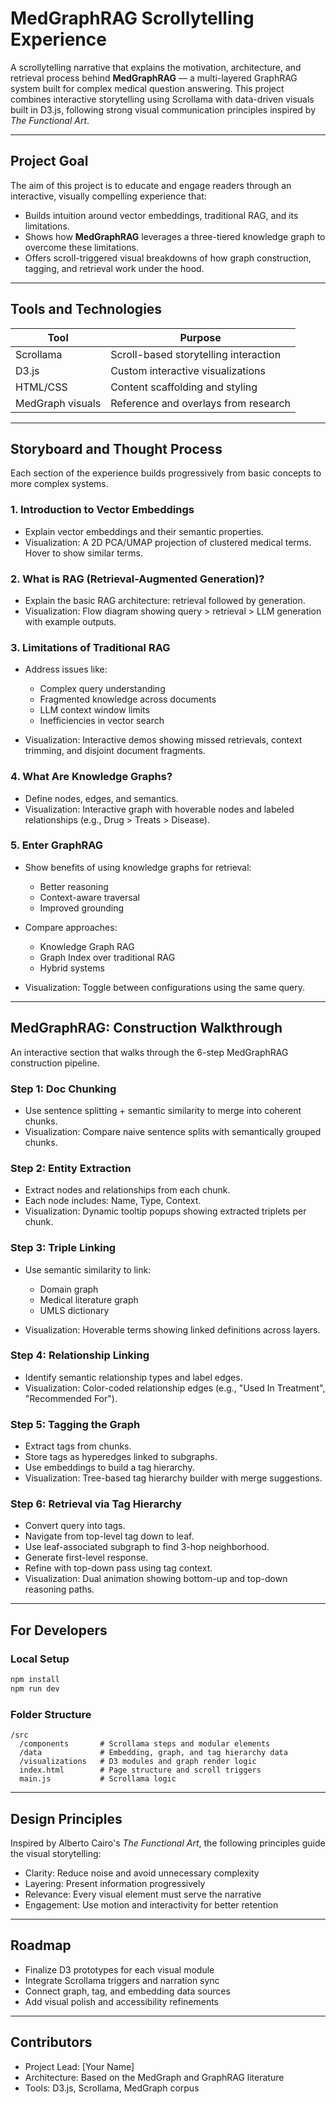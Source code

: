 # MedGraphRAG Scrollytelling Experience

A scrollytelling narrative that explains the motivation, architecture, and retrieval process behind **MedGraphRAG** — a multi-layered GraphRAG system built for complex medical question answering. This project combines interactive storytelling using Scrollama with data-driven visuals built in D3.js, following strong visual communication principles inspired by *The Functional Art*.

---

## Project Goal

The aim of this project is to educate and engage readers through an interactive, visually compelling experience that:

* Builds intuition around vector embeddings, traditional RAG, and its limitations.
* Shows how **MedGraphRAG** leverages a three-tiered knowledge graph to overcome these limitations.
* Offers scroll-triggered visual breakdowns of how graph construction, tagging, and retrieval work under the hood.

---

## Tools and Technologies

| Tool             | Purpose                               |
| ---------------- | ------------------------------------- |
| Scrollama        | Scroll-based storytelling interaction |
| D3.js            | Custom interactive visualizations     |
| HTML/CSS         | Content scaffolding and styling       |
| MedGraph visuals | Reference and overlays from research  |

---

## Storyboard and Thought Process

Each section of the experience builds progressively from basic concepts to more complex systems.

### 1. Introduction to Vector Embeddings

* Explain vector embeddings and their semantic properties.
* Visualization: A 2D PCA/UMAP projection of clustered medical terms. Hover to show similar terms.

### 2. What is RAG (Retrieval-Augmented Generation)?

* Explain the basic RAG architecture: retrieval followed by generation.
* Visualization: Flow diagram showing query > retrieval > LLM generation with example outputs.

### 3. Limitations of Traditional RAG

* Address issues like:

  * Complex query understanding
  * Fragmented knowledge across documents
  * LLM context window limits
  * Inefficiencies in vector search
* Visualization: Interactive demos showing missed retrievals, context trimming, and disjoint document fragments.

### 4. What Are Knowledge Graphs?

* Define nodes, edges, and semantics.
* Visualization: Interactive graph with hoverable nodes and labeled relationships (e.g., Drug > Treats > Disease).

### 5. Enter GraphRAG

* Show benefits of using knowledge graphs for retrieval:

  * Better reasoning
  * Context-aware traversal
  * Improved grounding
* Compare approaches:

  * Knowledge Graph RAG
  * Graph Index over traditional RAG
  * Hybrid systems
* Visualization: Toggle between configurations using the same query.

---

## MedGraphRAG: Construction Walkthrough

An interactive section that walks through the 6-step MedGraphRAG construction pipeline.

### Step 1: Doc Chunking

* Use sentence splitting + semantic similarity to merge into coherent chunks.
* Visualization: Compare naive sentence splits with semantically grouped chunks.

### Step 2: Entity Extraction

* Extract nodes and relationships from each chunk.
* Each node includes: Name, Type, Context.
* Visualization: Dynamic tooltip popups showing extracted triplets per chunk.

### Step 3: Triple Linking

* Use semantic similarity to link:

  * Domain graph
  * Medical literature graph
  * UMLS dictionary
* Visualization: Hoverable terms showing linked definitions across layers.

### Step 4: Relationship Linking

* Identify semantic relationship types and label edges.
* Visualization: Color-coded relationship edges (e.g., "Used In Treatment", "Recommended For").

### Step 5: Tagging the Graph

* Extract tags from chunks.
* Store tags as hyperedges linked to subgraphs.
* Use embeddings to build a tag hierarchy.
* Visualization: Tree-based tag hierarchy builder with merge suggestions.

### Step 6: Retrieval via Tag Hierarchy

* Convert query into tags.
* Navigate from top-level tag down to leaf.
* Use leaf-associated subgraph to find 3-hop neighborhood.
* Generate first-level response.
* Refine with top-down pass using tag context.
* Visualization: Dual animation showing bottom-up and top-down reasoning paths.

---

## For Developers

### Local Setup

```bash
npm install
npm run dev
```

### Folder Structure

```
/src
  /components       # Scrollama steps and modular elements
  /data             # Embedding, graph, and tag hierarchy data
  /visualizations   # D3 modules and graph render logic
  index.html        # Page structure and scroll triggers
  main.js           # Scrollama logic
```

---

## Design Principles

Inspired by Alberto Cairo's *The Functional Art*, the following principles guide the visual storytelling:

* Clarity: Reduce noise and avoid unnecessary complexity
* Layering: Present information progressively
* Relevance: Every visual element must serve the narrative
* Engagement: Use motion and interactivity for better retention

---

## Roadmap

* Finalize D3 prototypes for each visual module
* Integrate Scrollama triggers and narration sync
* Connect graph, tag, and embedding data sources
* Add visual polish and accessibility refinements

---

## Contributors

* Project Lead: \[Your Name]
* Architecture: Based on the MedGraph and GraphRAG literature
* Tools: D3.js, Scrollama, MedGraph corpus
